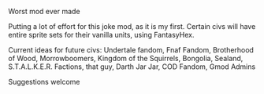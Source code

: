 Worst mod ever made

Putting a lot of effort for this joke mod, as it is my first. Certain civs will have entire sprite sets for their vanilla units, using FantasyHex.

Current ideas for future civs: Undertale fandom, Fnaf Fandom, Brotherhood of Wood, Morrowboomers, Kingdom of the Squirrels, Bongolia, Sealand, S.T.A.L.K.E.R. Factions, that guy, Darth Jar Jar, COD Fandom, Gmod Admins

Suggestions welcome
